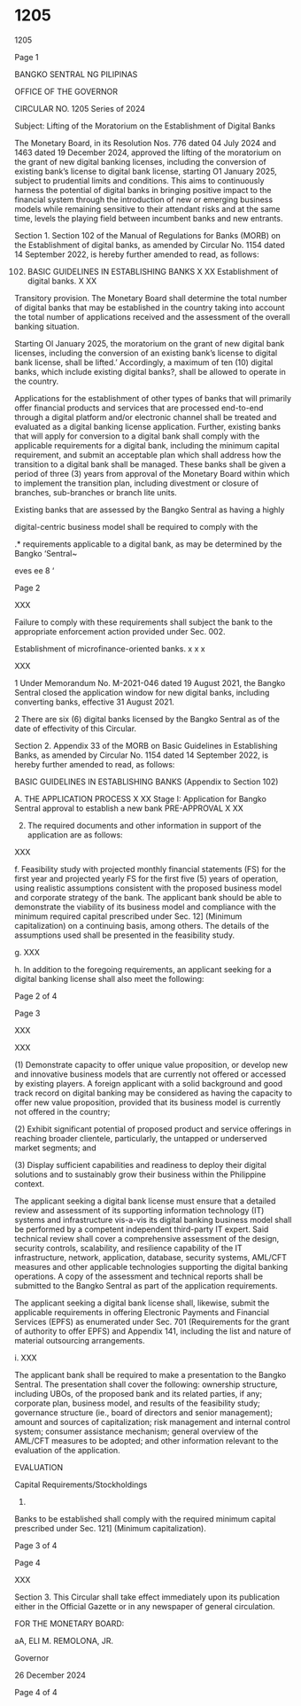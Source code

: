# 1205

1205

Page 1

BANGKO SENTRAL NG PILIPINAS

OFFICE OF THE GOVERNOR

CIRCULAR NO. 1205 Series of 2024

Subject: Lifting of the Moratorium on the Establishment of Digital Banks

The Monetary Board, in its Resolution Nos. 776 dated 04 July 2024 and 1463 dated 19 December 2024, approved the lifting of the moratorium on the grant of new digital banking licenses, including the conversion of existing bank’s license to digital bank license, starting O1 January 2025, subject to prudential limits and conditions. This aims to continuously harness the potential of digital banks in bringing positive impact to the financial system through the introduction of new or emerging business models while remaining sensitive to their attendant risks and at the same time, levels the playing field between incumbent banks and new entrants.

Section 1. Section 102 of the Manual of Regulations for Banks (MORB) on the Establishment of digital banks, as amended by Circular No. 1154 dated 14 September 2022, is hereby further amended to read, as follows:

102. BASIC GUIDELINES IN ESTABLISHING BANKS X XX Establishment of digital banks. X XX

Transitory provision. The Monetary Board shall determine the total number of digital banks that may be established in the country taking into account the total number of applications received and the assessment of the overall banking situation.

Starting Ol January 2025, the moratorium on the grant of new digital bank licenses, including the conversion of an existing bank’s license to digital bank license, shall be lifted.’ Accordingly, a maximum of ten (10) digital banks, which include existing digital banks?, shall be allowed to operate in the country.

Applications for the establishment of other types of banks that will primarily offer financial products and services that are processed end-to-end through a digital platform and/or electronic channel shall be treated and evaluated as a digital banking license application. Further, existing banks that will apply for conversion to a digital bank shall comply with the applicable requirements for a digital bank, including the minimum capital requirement, and submit an acceptable plan which shall address how the transition to a digital bank shall be managed. These banks shall be given a period of three (3) years from approval of the Monetary Board within which to implement the transition plan, including divestment or closure of branches, sub-branches or branch lite units.

Existing banks that are assessed by the Bangko Sentral as having a highly

digital-centric business model shall be required to comply with the

.* requirements applicable to a digital bank, as may be determined by the Bangko ‘Sentral~

eves ee 8 ‘

Page 2

XXX

Failure to comply with these requirements shall subject the bank to the appropriate enforcement action provided under Sec. 002.

Establishment of microfinance-oriented banks. x x x

XXX

1 Under Memorandum No. M-2021-046 dated 19 August 2021, the Bangko Sentral closed the application window for new digital banks, including converting banks, effective 31 August 2021.

2 There are six (6) digital banks licensed by the Bangko Sentral as of the date of effectivity of this Circular.

Section 2. Appendix 33 of the MORB on Basic Guidelines in Establishing Banks, as amended by Circular No. 1154 dated 14 September 2022, is hereby further amended to read, as follows:

BASIC GUIDELINES IN ESTABLISHING BANKS (Appendix to Section 102)

A. THE APPLICATION PROCESS X XX Stage I: Application for Bangko Sentral approval to establish a new bank PRE-APPROVAL X XX

2. The required documents and other information in support of the application are as follows:

XXX

f. Feasibility study with projected monthly financial statements (FS) for the first year and projected yearly FS for the first five (5) years of operation, using realistic assumptions consistent with the proposed business model and corporate strategy of the bank. The applicant bank should be able to demonstrate the viability of its business model and compliance with the minimum required capital prescribed under Sec. 12] (Minimum capitalization) on a continuing basis, among others. The details of the assumptions used shall be presented in the feasibility study.

g. XXX

h. In addition to the foregoing requirements, an applicant seeking for a digital banking license shall also meet the following:

Page 2 of 4

Page 3

XXX

XXX

(1) Demonstrate capacity to offer unique value proposition, or develop new and innovative business models that are currently not offered or accessed by existing players. A foreign applicant with a solid background and good track record on digital banking may be considered as having the capacity to offer new value proposition, provided that its business model is currently not offered in the country;

(2) Exhibit significant potential of proposed product and service offerings in reaching broader clientele, particularly, the untapped or underserved market segments; and

(3) Display sufficient capabilities and readiness to deploy their digital solutions and to sustainably grow their business within the Philippine context.

The applicant seeking a digital bank license must ensure that a detailed review and assessment of its supporting information technology (IT) systems and infrastructure vis-a-vis its digital banking business model shall be performed by a competent independent third-party IT expert. Said technical review shall cover a comprehensive assessment of the design, security controls, scalability, and resilience capability of the IT infrastructure, network, application, database, security systems, AML/CFT measures and other applicable technologies supporting the digital banking operations. A copy of the assessment and technical reports shall be submitted to the Bangko Sentral as part of the application requirements.

The applicant seeking a digital bank license shall, likewise, submit the applicable requirements in offering Electronic Payments and Financial Services (EPFS) as enumerated under Sec. 701 (Requirements for the grant of authority to offer EPFS) and Appendix 141, including the list and nature of material outsourcing arrangements.

i. XXX

The applicant bank shall be required to make a presentation to the Bangko Sentral. The presentation shall cover the following: ownership structure, including UBOs, of the proposed bank and its related parties, if any; corporate plan, business model, and results of the feasibility study; governance structure (ie., board of directors and senior management); amount and sources of capitalization; risk management and internal control system; consumer assistance mechanism; general overview of the AML/CFT measures to be adopted; and other information relevant to the evaluation of the application.

EVALUATION

Capital Requirements/Stockholdings

1.

Banks to be established shall comply with the required minimum capital prescribed under Sec. 121] (Minimum capitalization).

Page 3 of 4

Page 4

XXX

Section 3. This Circular shall take effect immediately upon its publication either in the Official Gazette or in any newspaper of general circulation.

FOR THE MONETARY BOARD:

aA,  ELI M. REMOLONA, JR.

Governor

26 December 2024

Page 4 of 4